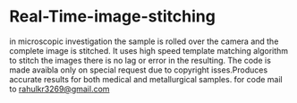 # Real-Time-image-stitching
in microscopic investigation the sample is rolled over the camera and the complete image is stitched. It uses high speed template matching algorithm to stitch the images there is no lag or error in the resulting. The code is made avaibla only on special request due to copyright isses.Produces accurate results for both medical and metallurgical samples. 
for code mail to rahulkr3269@gmail.com

